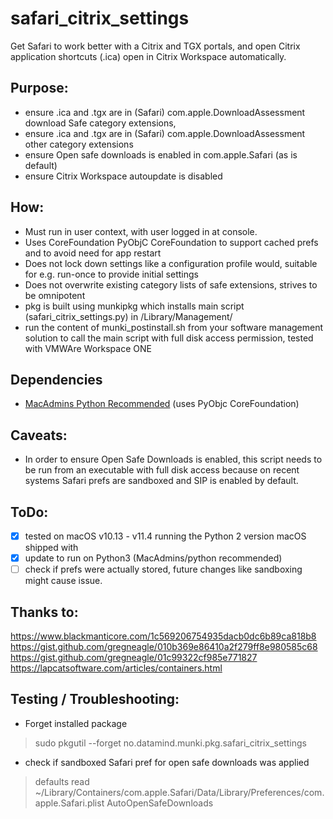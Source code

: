 # safari_citrix_settings
Get Safari to work better with a Citrix and TGX portals, and open Citrix application shortcuts (.ica) open in Citrix Workspace automatically.

## Purpose:
* ensure .ica and .tgx are in (Safari) com.apple.DownloadAssessment download Safe category extensions,
* ensure .ica and .tgx are in (Safari) com.apple.DownloadAssessment other category extensions
* ensure Open safe downloads is enabled in com.apple.Safari (as is default)
* ensure Citrix Workspace autoupdate is disabled


## How:
* Must run in user context, with user logged in at console.
* Uses CoreFoundation PyObjC CoreFoundation to support cached prefs and to avoid need for app restart
* Does not lock down settings like a configuration profile would, suitable for e.g. run-once to provide initial settings
* Does not overwrite existing category lists of safe extensions, strives to be omnipotent
* pkg is built using munkipkg which installs main script (safari_citrix_settings.py) in /Library/Management/
* run the content of munki_postinstall.sh from your software management solution to call the main script with full disk access permission, tested with VMWAre Workspace ONE

## Dependencies
* [MacAdmins Python Recommended](https://github.com/macadmins/python.git) (uses PyObjc CoreFoundation)

## Caveats:
* In order to ensure Open Safe Downloads is enabled, this script needs to be run from an executable with full disk access because on recent systems Safari prefs are sandboxed and SIP is enabled by default.

## ToDo:
- [x] tested on macOS v10.13 - v11.4 running the Python 2 version macOS shipped with
- [x] update to run on Python3 (MacAdmins/python recommended)
- [ ] check if prefs were actually stored, future changes like sandboxing might cause issue.

## Thanks to:
https://www.blackmanticore.com/1c569206754935dacb0dc6b89ca818b8
https://gist.github.com/gregneagle/010b369e86410a2f279ff8e980585c68
https://gist.github.com/gregneagle/01c99322cf985e771827
https://lapcatsoftware.com/articles/containers.html


## Testing / Troubleshooting:
* Forget installed package
> sudo pkgutil --forget no.datamind.munki.pkg.safari_citrix_settings
* check if sandboxed Safari pref for open safe downloads was applied
> defaults read ~/Library/Containers/com.apple.Safari/Data/Library/Preferences/com.apple.Safari.plist AutoOpenSafeDownloads

